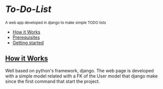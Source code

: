 # ***To-Do-List***
<sup>A web app developed in django to make simple TODO lists</sup>


- [How it Works](#how-it-works)
- [Prerequisites](#Prerequisites)
- [Getting started](#Getting-started)


## [How it Works](#how-it-works)
Well based on python's framework, django. The web page is developed with a simple model related with a FK of the User model that django make since the first command that start the project.
